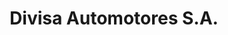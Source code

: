 ---
title: "Divisa Automotores S.A."
url: /ciudad-del-este/divisa-automotores-s-a/
shop: Autohaus
---